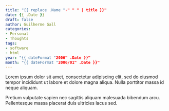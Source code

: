 ```yaml
---
title: "{{ replace .Name "-" " " | title }}"
date: {{ .Date }}
draft: false
author: Guilherme Gall
categories:
- Personal
- Thoughts
tags:
- software
- html
year: "{{ dateFormat "2006" .Date }}"
month: "{{ dateFormat "2006/01" .Date }}"
---
```

Lorem ipsum dolor sit amet, consectetur adipiscing elit, sed do eiusmod tempor incididunt ut labore et dolore magna aliqua. Nulla porttitor massa id neque aliquam.
<!--more-->
Pretium vulputate sapien nec sagittis aliquam malesuada bibendum arcu. Pellentesque massa placerat duis ultricies lacus sed.
